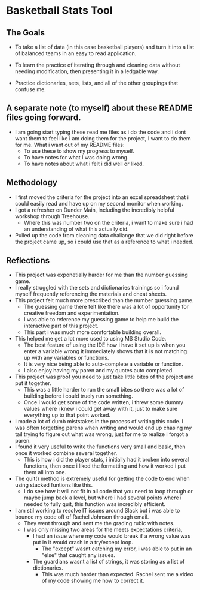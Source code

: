 # Basketball Stats Tool

## The Goals
  - To take a list of data (in this case basketball players) and turn it into a list of balanced teams in an easy to read application.
  - To learn the practice of iterating through and cleaning data without needing modification, then presenting it in a ledgable way.
  
  -  Practice dictionaries, sets, lists, and all of the other groupings that confuse me.

## A separate note (to myself) about these README files going forward.

- I am going start typing these read me files as i do the code and i dont want them to feel like i am doing them for the project, I want to do them for me.
What i want out of my README files:
    - To use these to show my progress to myself.
    - To have notes for what I was doing wrong.
    - To have notes about what i felt i did well or liked. 

## Methodology
  - I first moved the criteria for the project into an excel spreadsheet that i could easily read and have up on my second monitor when working.
  - I got a refresher on Dunder Main, including the incredibly helpful workshop through Treehouse.
    - Where this was number two on the criteria, i want to make sure i had an understanding of what this actually did.
  - Pulled up the code from cleaning data challange that we did right before the project came up, so i could use that as a reference to what i needed.

## Reflections
  - This project was exponetially harder for me than the number guessing game.
  - I really struggled with the sets and dictionaries trainings so i found myself frequently referencing the materials and cheat sheets.
  - This project felt much more prescribed than the number guessing game.
    - The guessing game there felt like there was a lot of opportunity for creative freedom and experimentation.
    - I was able to reference my guessing game to help me build the interactive part of this project.
    - This part i was much more comfortable building overall.
  - This helped me get a lot more used to using MS Studio Code.
    - The best feature of using the IDE how i have it set up is when you enter a variable wrong it immediately shows that it is not matching up with any variables or functions.
    - It is very nice being able to auto-complete a variable or function.
    - I also enjoy having my paren and my quotes auto completed.
  - This project was proof you need to just take little bites of the project and put it together. 
    - This was a little harder to run the small bites so there was a lot of building before i could truely run something.
    - Once i would get some of the code written, i threw some dummy values where i knew i could get away with it, just to make sure everything up to that point worked.
  - I made a lot of dumb miststakes in the process of writing this code. I was often forgetting parens when writing and would end up chasing my tail trying to figure out what was wrong, just for me to realize i forgot a paren.
  - I found it very useful to write the functions very small and basic, then once it worked combine several together.
    - This is how i did the player stats, i initially had it broken into several functions, then once i liked the formatting and how it worked i put them all into one.
  - The quit() method is extremely useful for getting the code to end when using stacked funtions like this.  
    - I do see how it will not fit in all code that you need to loop through or maybe jump back a level, but where i had several points where i needed to fully quit, this function was incredibly efficient.
  - I am stil working to resolve IT issues around Slack but i was able to bounce my code off of Rachel Johnson through email.
    - They went through and sent me the grading rubic with notes.
    - I was only missing two areas for the meets expectations criteria, 
      - I had an issue where my code would break if a wrong value was put in it would crash in a try/except loop.
        - The "except" wasnt catching my error, i was able to put in an "else" that caught any issues.
      - The guardians wasnt a list of strings, it was storing as a list of dictionaries. 
        - This was much harder than expected. Rachel sent me a video of my code showing me how to correct it.   
